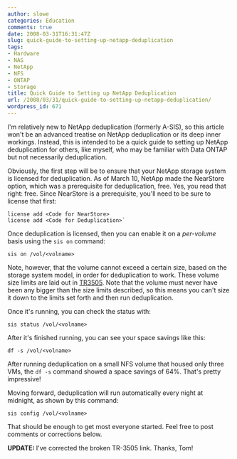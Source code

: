 ```yaml
---
author: slowe
categories: Education
comments: true
date: 2008-03-31T16:31:47Z
slug: quick-guide-to-setting-up-netapp-deduplication
tags:
- Hardware
- NAS
- NetApp
- NFS
- ONTAP
- Storage
title: Quick Guide to Setting up NetApp Deduplication
url: /2008/03/31/quick-guide-to-setting-up-netapp-deduplication/
wordpress_id: 671
---
```


I'm relatively new to NetApp deduplication (formerly A-SIS), so this article won't be an advanced treatise on NetApp deduplication or its deep inner workings. Instead, this is intended to be a quick guide to setting up NetApp deduplication for others, like myself, who may be familiar with Data ONTAP but not necessarily deduplication.

Obviously, the first step will be to ensure that your NetApp storage system is licensed for deduplication. As of March 10, NetApp made the NearStore option, which was a prerequisite for deduplication, free. Yes, you read that right: free. Since NearStore is a prerequisite, you'll need to be sure to license that first:

	license add <Code for NearStore>  
	license add <Code for Deduplication>`

Once deduplication is licensed, then you can enable it on a _per-volume_ basis using the `sis on` command:

	sis on /vol/<volname>

Note, however, that the volume cannot exceed a certain size, based on the storage system model, in order for deduplication to work. These volume size limits are laid out in [TR3505](http://media.netapp.com/documents/tr-3505.pdf). Note that the volume must never have been any bigger than the size limits described, so this means you can't size it down to the limits set forth and then run deduplication.

Once it's running, you can check the status with:

	sis status /vol/<volname>

After it's finished running, you can see your space savings like this:

	df -s /vol/<volname>

After running deduplication on a small NFS volume that housed only three VMs, the `df -s` command showed a space savings of 64%. That's pretty impressive!

Moving forward, deduplication will run automatically every night at midnight, as shown by this command:

	sis config /vol/<volname>

That should be enough to get most everyone started. Feel free to post comments or corrections below.

**UPDATE:** I've corrected the broken TR-3505 link. Thanks, Tom!
